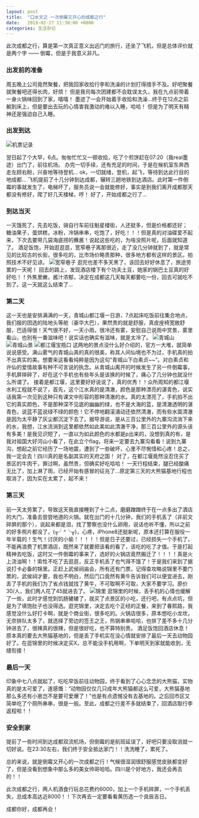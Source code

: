 ```yaml
---
layout: post
title:  "口水文之 一次倒霉又开心的成都之行"
date:   2019-02-27 11:38:00 +0800
categories: 生活杂记
---
```

此次成都之行，算是第一次真正意义出远门的旅行，还坐了飞机，但是总体评价就是两个字 —— 倒霉，但是于我意义非凡。
### 出发前的准备
周五晚上公司竟然聚餐，把我回家收拾行李和洗澡的计划打得措手不及。好吧聚餐就聚餐吧还得长肉，好烦！
但是我司每次团建都不会耽误太久，我在九点前带着一身火锅味回到了家，嘻嘻！
墨迹了一会开始着手收拾和洗澡...终于在12点之前躺到床上，但是要出去玩的心情害我激动的难以入睡，哈哈！
但是为了明天有精神还是强迫自己入睡。
### 出发到达
![机票记录](https://upload-images.jianshu.io/upload_images/3981371-4905b635bd0a09fb.jpg?imageMogr2/auto-orient/strip%7CimageView2/2/w/1240)

翌日起了个大早，6点。匆匆忙忙又一顿收拾，吃了个煎饼赶在07:20（我real墨迹）出门了，前往机场。
办完一切手续，还有充足的时间，于是在候机室东奔西走左顾右盼，兴奋地等待登机...
ok，一切就绪，登机，起飞，等待到达此行目的地成都...
飞机提前了十几分钟到达成都，辗转三趟地铁到达酒店。此时第一件倒霉的事就发生了，电梯坏了，服务员说一会就能修好，事实是到我们离开成都那天都没有修好，爬了好几天楼梯，哼！
好了，开始成都之行了...
### 到达当天
一天饿死了，先去吃饭，骑自行车前往魁星楼街，人还挺多，但是价格都还好；
糖油果子，蛋烘糕，冰粉，冷锅串串，吃饱了，好吃！！！但是真的对油碟爱不起来，下次去要带几袋海底捞的蘸酱！说起这些吃的，为啥没照片呢，后面就知道了。
酒足饭饱，开始逛逛逛，宽窄巷子离那很近，走了没几分钟就到了，就是常见的比较古的长街，很多吃的，比市场价略贵那种，很多地方都有这样的景区。拍照技术不好见谅。
![宽窄巷子](https://upload-images.jianshu.io/upload_images/3981371-ce9858bdad20cbdd.jpg?imageMogr2/auto-orient/strip%7CimageView2/2/w/1240)
逛完也差不多天黑了，该回去好好休息了，旅途劳累的一天呢！
回去的路上，发现酒店楼下有个功夫土豆，她家的锅巴土豆真的好好吃！！外焦里嫩，酱汁浓郁，决定在成都这几天每天都要吃一份，回去可就吃不到了。这一天就这么结束了...
### 第二天
这一天也是安排满满的一天，青城山都江堰一日游，7点起床吃饭前往集合地点，我们报的团选的陆地头等舱（豪华大巴），果然贵的就是舒服，真皮座椅宽敞舒服，巴适得很！天气很不好，一天小雨，很冷还有雾，安慰自己说雨中赏景，雾里看山，也别有一番滋味吧！说实话也确实有滋味，就是太冷了。
![青城山](https://upload-images.jianshu.io/upload_images/3981371-579d1e082f4b8388.jpg?imageMogr2/auto-orient/strip%7CimageView2/2/w/1240)
![青城山景](https://upload-images.jianshu.io/upload_images/3981371-7a813532cb39953a.jpg?imageMogr2/auto-orient/strip%7CimageView2/2/w/1240)
![都江堰宝瓶口](https://upload-images.jianshu.io/upload_images/3981371-f2b7f12c183c810a.jpg?imageMogr2/auto-orient/strip%7CimageView2/2/w/1240)
这两地的景点没什么好介绍的，官方一大堆，就简单说说感受。满山雾气的青城山真的真的很美，称其人间仙境也不为过，手机真的拍不出真实的美。想要来这看看纯粹是因为这句“青城山下白素贞~~”。对白素贞和许仙的爱情故事有种不可言说的执念。从青城山离开的时候发生了另一件倒霉事，手机屏摔碎了，好在这个手机也有些年头是该换的时候了，痛心了几分钟也就没什么所谓了。
接着是都江堰，这里要好好说说了，真的优秀！！众所周知的都江堰水利工程就不说了，首先，这个江水真的是清澈，颜色是那种漂亮的湛青色，说实话我第一次见到这种只有课文中形容的那种清澈的水。真的太漂亮了，手机拍不出它的真实颜色，不是那种深不见底的幽幽的绿，也不是大海的蓝，是清澈透明的湛青色，说蓝不蓝说绿不绿的颜色！它不停地翻滚涌动还依然清澈，而有些水面清澈是因为太平静了灰尘都沉淀下去了。据导游说，是从三百公里外的九寨沟流淌下来的水，我想，江水流淌到这里都依然如此美如此清澈干净，那三百公里外的源头该有多美！是我见识短了，一直以为如此颜色的水都是p出来的，没想到真的有，是我对祖国大好河山小看了，在此立个flag，将来一定要去九寨沟看看！说到九寨沟，想起之前它经历了一场地震，遭到了一些破坏，心里不尽惋惜和心疼！总之，我一定会去！四川真的是名副其实的天府之国！
对了，在都江堰竟然没忍住买了景区的牛肉干，罪过啊，虽然贵，但确实好吃哈哈！
一天行程结束，腿已经酸痛无比了，加上淋了雨，已经开始有感冒的征兆了...原定第三天的大熊猫基地行程也取消了，因为实在太累了，起不来！
### 第三天
前一天太劳累了，导致这天我直接睡到了十二点，磨磨蹭蹭终于在一点多出了酒店的大门，准备去尝尝地道的火锅。就在出门的十几分钟，我们的手机丢了（非前文碎屏的那个），说起来都是泪，找了警察也没什么卵用，说话也听不懂，所以之前的好多照片都没了，(╥╯^╰╥)，心疼，iPhone8还挺新呢，原本还打算在服役一年半载的！生气！讨厌的小偷！！！！！但是日子还要过，已经损失一个手机了，不能再浪费了机票酒店，既然来了就要把该看的看了，该吃的吃了才值。于是打起精神去吃饭，这时又一件倒霉的事来了，选好的火锅店竟然搬迁了！！！！真是火上浇油啊！！索性不吃了去逛逛，反正手机丢了也气得不饿了！于是我们来到了据说打卡必备的锦里。正赶上武侯祠庙会，所有还有门票，记得查攻略说锦里不要门票的，武侯祠才要，我也不明白，然后门口竟然有黄牛告诉我们可以便宜进去，刚丢了手机的我们为了省点钱就找了黄牛，不可取啊不可取，大家不要学习。原价30/人，我们两人花了45就进去了。
![锦里](https://upload-images.jianshu.io/upload_images/3981371-8220305fdccfb3c5.jpg?imageMogr2/auto-orient/strip%7CimageView2/2/w/1240)
逛锦里的时候，丢手机的心情也缓解了一些，此时才感觉到饥肠辘辘了，就买了点景区的小吃，还行吧，有点点坑，但是为了填饱肚子也没得选。逛完锦里，决定去吃个正经的正餐，来到了春熙路，我感觉没什么好打卡啊，就是个商业街，很多吃的。火锅店很多，原本想吃小龙坎，无奈排队太多了，就选择了旁边的签王之王，热锅串串哈哈，也排了差不多十几分钟进去了，很辣真的很辣，但是很好吃，也不算特别贵。
酒足饭饱回酒店休息！原本真的要去大熊猫基地的，但是丢了手机实在没心情就安排了最后一天去动物园好了。在逛锦里的时候决定买X，总不能没手机用啊，下单明天到家就能收到，无缝衔接！
### 最后一天
印象中七八点就起了，吃吃早饭前往动物园，终于看到了心心念念的大熊猫，实物真的是太可爱了，遂感慨：“动物园仅仅几只成年大熊猫都这么可爱，大熊猫基地那么多还有小崽岂不是要可爱爆了！”也是有点遗憾没有去基地的。之后回市区又简单吃了个厕所串串，很是一般。至此，成都之行差不多就结束了，回酒店取行李返程啦！！
### 安全到家
提前了一些时间到达成都双流机场，但倒霉的是航班延误了，好吧只要没取消就一切好说。在23:30左右，我们终于安全抵达家门！！洗洗睡了，累死了。

总的来说，就是倒霉又开心的一次成都之行！气候很湿润很舒服感觉皮肤都变好了，但是没看到想象中那么多的美女帅哥哈哈。四川是个好地方，我还会再去的！！

此次成都之行，两人机酒食行玩总花费约6000，加上一个手机碎屏，一个手机丢失，总成本高达近8000！！下次再去一定要看看黄历选一个良辰吉日。

成都你好，成都再会！






